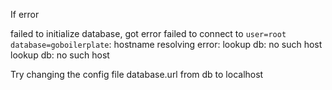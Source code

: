 If error

failed to initialize database, got error failed to connect to `user=root database=goboilerplate`:
hostname resolving error: lookup db: no such host
lookup db: no such host

Try changing the config file database.url from db to localhost